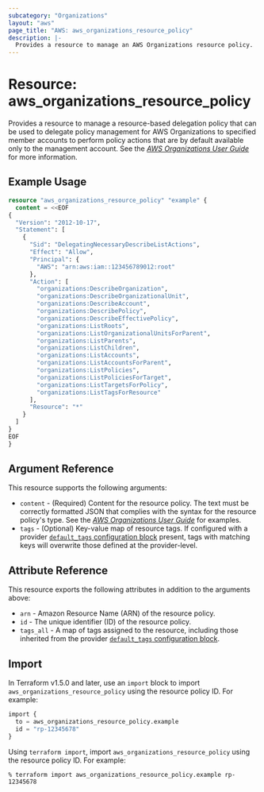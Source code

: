 ```yaml
---
subcategory: "Organizations"
layout: "aws"
page_title: "AWS: aws_organizations_resource_policy"
description: |-
  Provides a resource to manage an AWS Organizations resource policy.
---
```


# Resource: aws_organizations_resource_policy

Provides a resource to manage a resource-based delegation policy that can be used to delegate policy management for AWS Organizations to specified member accounts to perform policy actions that are by default available only to the management account. See the [_AWS Organizations User Guide_](https://docs.aws.amazon.com/organizations/latest/userguide/orgs_delegate_policies.html) for more information.

## Example Usage

```terraform
resource "aws_organizations_resource_policy" "example" {
  content = <<EOF
{
  "Version": "2012-10-17",
  "Statement": [
    {
      "Sid": "DelegatingNecessaryDescribeListActions",
      "Effect": "Allow",
      "Principal": {
        "AWS": "arn:aws:iam::123456789012:root"
      },
      "Action": [
        "organizations:DescribeOrganization",
        "organizations:DescribeOrganizationalUnit",
        "organizations:DescribeAccount",
        "organizations:DescribePolicy",
        "organizations:DescribeEffectivePolicy",
        "organizations:ListRoots",
        "organizations:ListOrganizationalUnitsForParent",
        "organizations:ListParents",
        "organizations:ListChildren",
        "organizations:ListAccounts",
        "organizations:ListAccountsForParent",
        "organizations:ListPolicies",
        "organizations:ListPoliciesForTarget",
        "organizations:ListTargetsForPolicy",
        "organizations:ListTagsForResource"
      ],
      "Resource": "*"
    }
  ]
}
EOF
}
```

## Argument Reference

This resource supports the following arguments:

* `content` - (Required) Content for the resource policy. The text must be correctly formatted JSON that complies with the syntax for the resource policy's type. See the [_AWS Organizations User Guide_](https://docs.aws.amazon.com/organizations/latest/userguide/orgs_manage_policies_delegate_examples.html) for examples.
* `tags` - (Optional) Key-value map of resource tags. If configured with a provider [`default_tags` configuration block](https://registry.terraform.io/providers/hashicorp/aws/latest/docs#default_tags-configuration-block) present, tags with matching keys will overwrite those defined at the provider-level.

## Attribute Reference

This resource exports the following attributes in addition to the arguments above:

* `arn` - Amazon Resource Name (ARN) of the resource policy.
* `id` - The unique identifier (ID) of the resource policy.
* `tags_all` - A map of tags assigned to the resource, including those inherited from the provider [`default_tags` configuration block](https://registry.terraform.io/providers/hashicorp/aws/latest/docs#default_tags-configuration-block).

## Import

In Terraform v1.5.0 and later, use an `import` block to import `aws_organizations_resource_policy` using the resource policy ID. For example:

```terraform
import {
  to = aws_organizations_resource_policy.example
  id = "rp-12345678"
}
```

Using `terraform import`, import `aws_organizations_resource_policy` using the resource policy ID. For example:

```console
% terraform import aws_organizations_resource_policy.example rp-12345678
```
